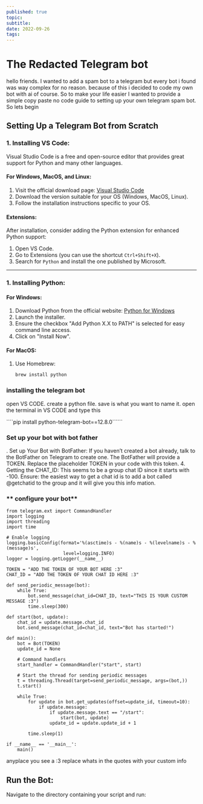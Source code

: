 ```yaml
---
published: true
topic:
subtitle:
date: 2022-09-26
tags: 
---
```


#  The Redacted Telegram bot 

hello friends. I wanted to add a spam bot to a telegram but every bot i found was way complex for no reason. because of this i decided to code my own bot with ai of course. So to make your life easier I wanted to provide a simple copy paste no code guide to setting up your own telegram spam bot. So lets begin 

## Setting Up a Telegram Bot from Scratch

### 1. **Installing VS Code**:

Visual Studio Code is a free and open-source editor that provides great support for Python and many other languages.

#### For Windows, MacOS, and Linux:

1. Visit the official download page: [Visual Studio Code](https://code.visualstudio.com/download)
2. Download the version suitable for your OS (Windows, MacOS, Linux).
3. Follow the installation instructions specific to your OS.

#### Extensions:

After installation, consider adding the Python extension for enhanced Python support:

1. Open VS Code.
2. Go to Extensions (you can use the shortcut `Ctrl+Shift+X`).
3. Search for `Python` and install the one published by Microsoft.

---



### 1. **Installing Python**:

#### For Windows:

1. Download Python from the official website:
   [Python for Windows](https://www.python.org/downloads/windows/)
2. Launch the installer.
3. Ensure the checkbox "Add Python X.X to PATH" is selected for easy command line access.
4. Click on "Install Now".

#### For MacOS:

1. Use Homebrew: 
   ```bash
   brew install python

### **installing the telegram bot** 
open VS CODE. create a python file. save is what you want to name it. open the terminal in VS CODE and type this 

````pip install python-telegram-bot==12.8.0``````

### **Set up your bot with bot father**

. Set up Your Bot with BotFather:
If you haven’t created a bot already, talk to the BotFather on Telegram to create one.
The BotFather will provide a TOKEN. Replace the placeholder TOKEN in your code with this token.
4. Getting the CHAT_ID:
This seems to be a group chat ID since it starts with -100. Ensure:
the easiest way to get a chat id is to add a bot called @getchatid to the group and it will give you this info mation. 

### ** configure your bot**


``````from telegram import Bot, Update
from telegram.ext import CommandHandler
import logging
import threading
import time

# Enable logging
logging.basicConfig(format='%(asctime)s - %(name)s - %(levelname)s - %(message)s',
                     level=logging.INFO)
logger = logging.getLogger(__name__)

TOKEN = "ADD THE TOKEN OF YOUR BOT HERE :3"
CHAT_ID = "ADD THE TOKEN OF YOUR CHAT ID HERE :3"

def send_periodic_message(bot):
    while True:
        bot.send_message(chat_id=CHAT_ID, text="THIS IS YOUR CUSTOM MESSAGE :3")
        time.sleep(300)

def start(bot, update):
    chat_id = update.message.chat_id
    bot.send_message(chat_id=chat_id, text="Bot has started!")

def main():
    bot = Bot(TOKEN)
    update_id = None

    # Command handlers
    start_handler = CommandHandler("start", start)
    
    # Start the thread for sending periodic messages
    t = threading.Thread(target=send_periodic_message, args=(bot,))
    t.start()
    
    while True:
        for update in bot.get_updates(offset=update_id, timeout=10):
            if update.message:
                if update.message.text == "/start":
                    start(bot, update)
                update_id = update.update_id + 1

        time.sleep(1)

if __name__ == '__main__':
    main()
`````` 

anyplace you see a :3 replace whats in the quotes with your custom info

## **Run the Bot:**
Navigate to the directory containing your script and run:

``````python your_script_name.py 
